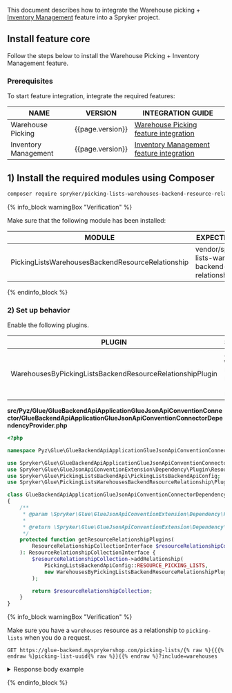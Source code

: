 This document describes how to integrate the Warehouse picking + [Inventory Management](/docs/pbc/all/warehouse-management-system/{{page.version}}/inventory-management-feature-overview.html) feature into a Spryker project.

## Install feature core

Follow the steps below to install the Warehouse Picking + Inventory Management feature.

### Prerequisites

To start feature integration, integrate the required features:

| NAME                 | VERSION          | INTEGRATION GUIDE                                                                                                                                 |
|----------------------|------------------|---------------------------------------------------------------------------------------------------------------------------------------------------|
| Warehouse Picking    | {{page.version}} | [Warehouse Picking feature integration](/docs/scos/dev/feature-integration-guides/{{page.version}}/install-the-warehouse-picking-feature.html)    |
| Inventory Management | {{page.version}} | [Inventory Management feature integration](docs/scos/dev/feature-integration-guides/{{page.version}}/install-the-inventory-management-feature.md) |

## 1) Install the required modules using Composer

```bash
composer require spryker/picking-lists-warehouses-backend-resource-relationship:"^0.1.0" --update-with-dependencies
```

{% info_block warningBox "Verification" %}

Make sure that the following module has been installed:

| MODULE                                            | EXPECTED DIRECTORY                                                    |
|---------------------------------------------------|-----------------------------------------------------------------------|
| PickingListsWarehousesBackendResourceRelationship | vendor/spryker/picking-lists-warehouses-backend-resource-relationship |

{% endinfo_block %}

### 2) Set up behavior

Enable the following plugins.

| PLUGIN                                                    | SPECIFICATION                                                                | PREREQUISITES | NAMESPACE                                                                                                                     |
|-----------------------------------------------------------|------------------------------------------------------------------------------|---------------|-------------------------------------------------------------------------------------------------------------------------------|
| WarehousesByPickingListsBackendResourceRelationshipPlugin | Adds `warehouses` resources as a relationships to `picking-lists` resources. |               | Spryker\Glue\PickingListsWarehousesBackendResourceRelationship\Plugin\GlueBackendApiApplicationGlueJsonApiConventionConnector |


**src/Pyz/Glue/GlueBackendApiApplicationGlueJsonApiConventionConnector/GlueBackendApiApplicationGlueJsonApiConventionConnectorDependencyProvider.php**

```php
<?php

namespace Pyz\Glue\GlueBackendApiApplicationGlueJsonApiConventionConnector;

use Spryker\Glue\GlueBackendApiApplicationGlueJsonApiConventionConnector\GlueBackendApiApplicationGlueJsonApiConventionConnectorDependencyProvider as SprykerGlueBackendApiApplicationGlueJsonApiConventionConnectorDependencyProvider;
use Spryker\Glue\GlueJsonApiConventionExtension\Dependency\Plugin\ResourceRelationshipCollectionInterface;
use Spryker\Glue\PickingListsBackendApi\PickingListsBackendApiConfig;
use Spryker\Glue\PickingListsWarehousesBackendResourceRelationship\Plugin\GlueBackendApiApplicationGlueJsonApiConventionConnector\WarehousesByPickingListsBackendResourceRelationshipPlugin;

class GlueBackendApiApplicationGlueJsonApiConventionConnectorDependencyProvider extends SprykerGlueBackendApiApplicationGlueJsonApiConventionConnectorDependencyProvider
{
    /**
     * @param \Spryker\Glue\GlueJsonApiConventionExtension\Dependency\Plugin\ResourceRelationshipCollectionInterface $resourceRelationshipCollection
     *
     * @return \Spryker\Glue\GlueJsonApiConventionExtension\Dependency\Plugin\ResourceRelationshipCollectionInterface
     */
    protected function getResourceRelationshipPlugins(
        ResourceRelationshipCollectionInterface $resourceRelationshipCollection,
    ): ResourceRelationshipCollectionInterface {
        $resourceRelationshipCollection->addRelationship(
            PickingListsBackendApiConfig::RESOURCE_PICKING_LISTS,
            new WarehousesByPickingListsBackendResourceRelationshipPlugin(),
        );

        return $resourceRelationshipCollection;
    }
}
```

{% info_block warningBox "Verification" %}

Make sure you have a `warehouses` resource as a relationship to `picking-lists` when you do a request.

`GET https://glue-backend.mysprykershop.com/picking-lists/{% raw %}{{{% endraw %}picking-list-uuid{% raw %}}{{% endraw %}?include=warehouses`
<details>
  <summary markdown='span'>Response body example</summary>
```json
{
    "data": {
        "id": "14baa0f3-e6e7-5aa8-bc6c-c02ec39ca77b",
        "type": "picking-lists",
        "attributes": {
            "status": "picking-finished",
            "createdAt": "2023-03-23 15:47:07.000000",
            "updatedAt": "2023-03-30 12:47:45.000000"
        },
        "relationships": {
            "warehouses": {
                "data": [
                    {
                        "id": "834b3731-02d4-5d6f-9a61-d63ae5e70517",
                        "type": "warehouses"
                    }
                ]
            }
        },
        "links": {
            "self": "https://glue-backend.mysprykershop.com/picking-lists/14baa0f3-e6e7-5aa8-bc6c-c02ec39ca77b?include=warehouses"
        }
    },
    "included": [
        {
            "id": "834b3731-02d4-5d6f-9a61-d63ae5e70517",
            "type": "warehouses",
            "attributes": {
                "name": "Warehouse1"
            },
            "links": {
                "self": "https://glue-backend.mysprykershop.com/warehouses/834b3731-02d4-5d6f-9a61-d63ae5e70517?include=warehouses"
            }
        }
    ]
}
```
</details>

{% endinfo_block %}
